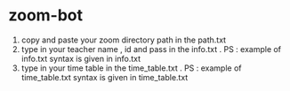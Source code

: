 # zoom-bot

1. copy and paste your zoom directory path in the path.txt 
1. type in your teacher name , id and pass in the info.txt . PS : example of info.txt syntax is given in info.txt
1. type in your time table in the time_table.txt . PS : example of time_table.txt syntax is given in time_table.txt